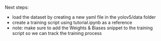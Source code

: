 Next steps:
* load the dataset by creating a new yaml file in the yolov5/data folder
* create a training script using tutorial.ipynb as a reference
* note: make sure to add the Weights & Biases snippet to the training script so we can track the training process